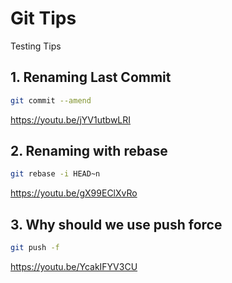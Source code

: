 # Git Tips

Testing Tips

## 1. Renaming Last Commit

```sh
git commit --amend
```

https://youtu.be/jYV1utbwLRI

## 2. Renaming with rebase

```sh
git rebase -i HEAD~n
```

https://youtu.be/gX99EClXvRo

## 3. Why should we use push force

```sh
git push -f
```

https://youtu.be/YcakIFYV3CU
